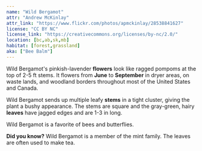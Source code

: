 ```yaml
---
name: "Wild Bergamot"
attr: "Andrew McKinlay"
attr_link: "https://www.flickr.com/photos/apmckinlay/28538841627"
license: "CC BY NC"
license_link: "https://creativecommons.org/licenses/by-nc/2.0/"
location: [bc,ab,sk,mb]
habitat: [forest,grassland]
aka: ["Bee Balm"]
---
```

Wild Bergamot's pinkish-lavender **flowers** look like ragged pompoms at the top of 2-5 ft stems. It flowers from **June** to **September** in dryer areas, on waste lands, and woodland borders throughout most of the United States and Canada.

Wild Bergamot sends up multiple leafy **stems** in a tight cluster, giving the plant a bushy appearance. The stems are square and the gray-green, hairy **leaves** have jagged edges and are 1-3 in long.

Wild Bergamot is a favorite of bees and butterflies.

**Did you know?** Wild Bergamot is a member of the mint family. The leaves are often used to make tea.
